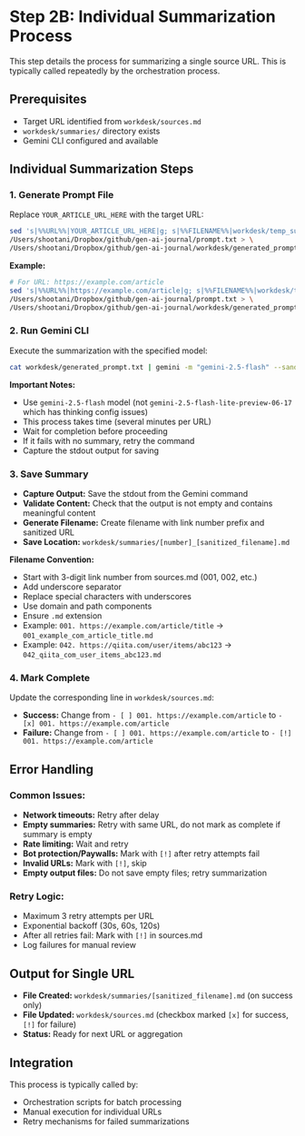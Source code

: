 # Step 2B: Individual Summarization Process

This step details the process for summarizing a single source URL. This is typically called repeatedly by the orchestration process.

## Prerequisites

- Target URL identified from `workdesk/sources.md`
- `workdesk/summaries/` directory exists
- Gemini CLI configured and available

## Individual Summarization Steps

### 1. Generate Prompt File

Replace `YOUR_ARTICLE_URL_HERE` with the target URL:

```bash
sed 's|%%URL%%|YOUR_ARTICLE_URL_HERE|g; s|%%FILENAME%%|workdesk/temp_summary.md|g' \
/Users/shootani/Dropbox/github/gen-ai-journal/prompt.txt > \
/Users/shootani/Dropbox/github/gen-ai-journal/workdesk/generated_prompt.txt
```

**Example:**
```bash
# For URL: https://example.com/article
sed 's|%%URL%%|https://example.com/article|g; s|%%FILENAME%%|workdesk/temp_summary.md|g' \
/Users/shootani/Dropbox/github/gen-ai-journal/prompt.txt > \
/Users/shootani/Dropbox/github/gen-ai-journal/workdesk/generated_prompt.txt
```

### 2. Run Gemini CLI

Execute the summarization with the specified model:

```bash
cat workdesk/generated_prompt.txt | gemini -m "gemini-2.5-flash" --sandbox
```

**Important Notes:**
- Use `gemini-2.5-flash` model (not `gemini-2.5-flash-lite-preview-06-17` which has thinking config issues)
- This process takes time (several minutes per URL)
- Wait for completion before proceeding
- If it fails with no summary, retry the command
- Capture the stdout output for saving

### 3. Save Summary

- **Capture Output:** Save the stdout from the Gemini command
- **Validate Content:** Check that the output is not empty and contains meaningful content
- **Generate Filename:** Create filename with link number prefix and sanitized URL
- **Save Location:** `workdesk/summaries/[number]_[sanitized_filename].md`

**Filename Convention:**
- Start with 3-digit link number from sources.md (001, 002, etc.)
- Add underscore separator
- Replace special characters with underscores
- Use domain and path components
- Ensure `.md` extension
- Example: `001. https://example.com/article/title` → `001_example_com_article_title.md`
- Example: `042. https://qiita.com/user/items/abc123` → `042_qiita_com_user_items_abc123.md`

### 4. Mark Complete

Update the corresponding line in `workdesk/sources.md`:
- **Success:** Change from `- [ ] 001. https://example.com/article` to `- [x] 001. https://example.com/article`
- **Failure:** Change from `- [ ] 001. https://example.com/article` to `- [!] 001. https://example.com/article`

## Error Handling

### Common Issues:
- **Network timeouts:** Retry after delay
- **Empty summaries:** Retry with same URL, do not mark as complete if summary is empty
- **Rate limiting:** Wait and retry
- **Bot protection/Paywalls:** Mark with `[!]` after retry attempts fail
- **Invalid URLs:** Mark with `[!]`, skip
- **Empty output files:** Do not save empty files; retry summarization

### Retry Logic:
- Maximum 3 retry attempts per URL
- Exponential backoff (30s, 60s, 120s)
- After all retries fail: Mark with `[!]` in sources.md
- Log failures for manual review

## Output for Single URL

- **File Created:** `workdesk/summaries/[sanitized_filename].md` (on success only)
- **File Updated:** `workdesk/sources.md` (checkbox marked `[x]` for success, `[!]` for failure)
- **Status:** Ready for next URL or aggregation

## Integration

This process is typically called by:
- Orchestration scripts for batch processing
- Manual execution for individual URLs
- Retry mechanisms for failed summarizations